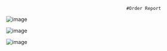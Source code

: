                                                  #Order Report

![image](https://github.com/AkshayBDeshmukh/Order_Report_PowerBI/assets/114093342/ff38a56e-e86f-40ae-98cf-091ed4d16f56)


![image](https://github.com/AkshayBDeshmukh/Order_Report_PowerBI/assets/114093342/a5b17708-be7c-41a1-8f55-9d83072840c6)




![image](https://github.com/AkshayBDeshmukh/Order_Report_PowerBI/assets/114093342/22cad3fa-9275-4721-8bd7-33c109b285a7)
